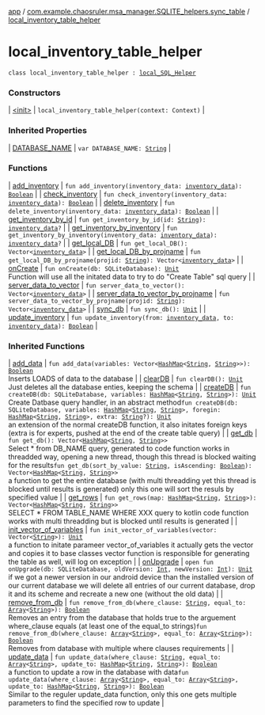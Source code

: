 [app](../../index.md) / [com.example.chaosruler.msa_manager.SQLITE_helpers.sync_table](../index.md) / [local_inventory_table_helper](.)

# local_inventory_table_helper

`class local_inventory_table_helper : `[`local_SQL_Helper`](../../com.example.chaosruler.msa_manager.abstraction_classes/local_-s-q-l_-helper/index.md)

### Constructors

| [&lt;init&gt;](-init-.md) | `local_inventory_table_helper(context: Context)` |

### Inherited Properties

| [DATABASE_NAME](../../com.example.chaosruler.msa_manager.abstraction_classes/local_-s-q-l_-helper/-d-a-t-a-b-a-s-e_-n-a-m-e.md) | `var DATABASE_NAME: `[`String`](https://kotlinlang.org/api/latest/jvm/stdlib/kotlin/-string/index.html) |

### Functions

| [add_inventory](add_inventory.md) | `fun add_inventory(inventory_data: `[`inventory_data`](../../com.example.chaosruler.msa_manager.object_types/inventory_data/index.md)`): `[`Boolean`](https://kotlinlang.org/api/latest/jvm/stdlib/kotlin/-boolean/index.html) |
| [check_inventory](check_inventory.md) | `fun check_inventory(inventory_data: `[`inventory_data`](../../com.example.chaosruler.msa_manager.object_types/inventory_data/index.md)`): `[`Boolean`](https://kotlinlang.org/api/latest/jvm/stdlib/kotlin/-boolean/index.html) |
| [delete_inventory](delete_inventory.md) | `fun delete_inventory(inventory_data: `[`inventory_data`](../../com.example.chaosruler.msa_manager.object_types/inventory_data/index.md)`): `[`Boolean`](https://kotlinlang.org/api/latest/jvm/stdlib/kotlin/-boolean/index.html) |
| [get_inventory_by_id](get_inventory_by_id.md) | `fun get_inventory_by_id(id: `[`String`](https://kotlinlang.org/api/latest/jvm/stdlib/kotlin/-string/index.html)`): `[`inventory_data`](../../com.example.chaosruler.msa_manager.object_types/inventory_data/index.md)`?` |
| [get_inventory_by_inventory](get_inventory_by_inventory.md) | `fun get_inventory_by_inventory(inventory_data: `[`inventory_data`](../../com.example.chaosruler.msa_manager.object_types/inventory_data/index.md)`): `[`inventory_data`](../../com.example.chaosruler.msa_manager.object_types/inventory_data/index.md)`?` |
| [get_local_DB](get_local_-d-b.md) | `fun get_local_DB(): Vector<`[`inventory_data`](../../com.example.chaosruler.msa_manager.object_types/inventory_data/index.md)`>` |
| [get_local_DB_by_projname](get_local_-d-b_by_projname.md) | `fun get_local_DB_by_projname(projid: `[`String`](https://kotlinlang.org/api/latest/jvm/stdlib/kotlin/-string/index.html)`): Vector<`[`inventory_data`](../../com.example.chaosruler.msa_manager.object_types/inventory_data/index.md)`>` |
| [onCreate](on-create.md) | `fun onCreate(db: SQLiteDatabase): `[`Unit`](https://kotlinlang.org/api/latest/jvm/stdlib/kotlin/-unit/index.html)<br>Function will use all the initated data to try to do "Create Table" sql query |
| [server_data_to_vector](server_data_to_vector.md) | `fun server_data_to_vector(): Vector<`[`inventory_data`](../../com.example.chaosruler.msa_manager.object_types/inventory_data/index.md)`>` |
| [server_data_to_vector_by_projname](server_data_to_vector_by_projname.md) | `fun server_data_to_vector_by_projname(projid: `[`String`](https://kotlinlang.org/api/latest/jvm/stdlib/kotlin/-string/index.html)`): Vector<`[`inventory_data`](../../com.example.chaosruler.msa_manager.object_types/inventory_data/index.md)`>` |
| [sync_db](sync_db.md) | `fun sync_db(): `[`Unit`](https://kotlinlang.org/api/latest/jvm/stdlib/kotlin/-unit/index.html) |
| [update_inventory](update_inventory.md) | `fun update_inventory(from: `[`inventory_data`](../../com.example.chaosruler.msa_manager.object_types/inventory_data/index.md)`, to: `[`inventory_data`](../../com.example.chaosruler.msa_manager.object_types/inventory_data/index.md)`): `[`Boolean`](https://kotlinlang.org/api/latest/jvm/stdlib/kotlin/-boolean/index.html) |

### Inherited Functions

| [add_data](../../com.example.chaosruler.msa_manager.abstraction_classes/local_-s-q-l_-helper/add_data.md) | `fun add_data(variables: Vector<`[`HashMap`](https://kotlinlang.org/api/latest/jvm/stdlib/kotlin.collections/-hash-map/index.html)`<`[`String`](https://kotlinlang.org/api/latest/jvm/stdlib/kotlin/-string/index.html)`, `[`String`](https://kotlinlang.org/api/latest/jvm/stdlib/kotlin/-string/index.html)`>>): `[`Boolean`](https://kotlinlang.org/api/latest/jvm/stdlib/kotlin/-boolean/index.html)<br>Inserts LOADS of data to the database |
| [clearDB](../../com.example.chaosruler.msa_manager.abstraction_classes/local_-s-q-l_-helper/clear-d-b.md) | `fun clearDB(): `[`Unit`](https://kotlinlang.org/api/latest/jvm/stdlib/kotlin/-unit/index.html)<br>Just deletes all the database enties, keeping the schema |
| [createDB](../../com.example.chaosruler.msa_manager.abstraction_classes/local_-s-q-l_-helper/create-d-b.md) | `fun createDB(db: SQLiteDatabase, variables: `[`HashMap`](https://kotlinlang.org/api/latest/jvm/stdlib/kotlin.collections/-hash-map/index.html)`<`[`String`](https://kotlinlang.org/api/latest/jvm/stdlib/kotlin/-string/index.html)`, `[`String`](https://kotlinlang.org/api/latest/jvm/stdlib/kotlin/-string/index.html)`>): `[`Unit`](https://kotlinlang.org/api/latest/jvm/stdlib/kotlin/-unit/index.html)<br>Create Datbase query handler, in an abstract method`fun createDB(db: SQLiteDatabase, variables: `[`HashMap`](https://kotlinlang.org/api/latest/jvm/stdlib/kotlin.collections/-hash-map/index.html)`<`[`String`](https://kotlinlang.org/api/latest/jvm/stdlib/kotlin/-string/index.html)`, `[`String`](https://kotlinlang.org/api/latest/jvm/stdlib/kotlin/-string/index.html)`>, foregin: `[`HashMap`](https://kotlinlang.org/api/latest/jvm/stdlib/kotlin.collections/-hash-map/index.html)`<`[`String`](https://kotlinlang.org/api/latest/jvm/stdlib/kotlin/-string/index.html)`, `[`String`](https://kotlinlang.org/api/latest/jvm/stdlib/kotlin/-string/index.html)`>, extra: `[`String`](https://kotlinlang.org/api/latest/jvm/stdlib/kotlin/-string/index.html)`?): `[`Unit`](https://kotlinlang.org/api/latest/jvm/stdlib/kotlin/-unit/index.html)<br>an extension of the normal createDB function, it also initates foreign keys (extra is for experts, pushed at the end of the create table query) |
| [get_db](../../com.example.chaosruler.msa_manager.abstraction_classes/local_-s-q-l_-helper/get_db.md) | `fun get_db(): Vector<`[`HashMap`](https://kotlinlang.org/api/latest/jvm/stdlib/kotlin.collections/-hash-map/index.html)`<`[`String`](https://kotlinlang.org/api/latest/jvm/stdlib/kotlin/-string/index.html)`, `[`String`](https://kotlinlang.org/api/latest/jvm/stdlib/kotlin/-string/index.html)`>>`<br>Select * from DB_NAME query, generated to code function works in threadded way, opening a new thread, though this thread is blocked waiting for the results`fun get_db(sort_by_value: `[`String`](https://kotlinlang.org/api/latest/jvm/stdlib/kotlin/-string/index.html)`, isAscending: `[`Boolean`](https://kotlinlang.org/api/latest/jvm/stdlib/kotlin/-boolean/index.html)`): Vector<`[`HashMap`](https://kotlinlang.org/api/latest/jvm/stdlib/kotlin.collections/-hash-map/index.html)`<`[`String`](https://kotlinlang.org/api/latest/jvm/stdlib/kotlin/-string/index.html)`, `[`String`](https://kotlinlang.org/api/latest/jvm/stdlib/kotlin/-string/index.html)`>>`<br>a function to get the entire database (with multi threadding yet this thread is blocked until results is generated) only this one will sort the resuls by specified value |
| [get_rows](../../com.example.chaosruler.msa_manager.abstraction_classes/local_-s-q-l_-helper/get_rows.md) | `fun get_rows(map: `[`HashMap`](https://kotlinlang.org/api/latest/jvm/stdlib/kotlin.collections/-hash-map/index.html)`<`[`String`](https://kotlinlang.org/api/latest/jvm/stdlib/kotlin/-string/index.html)`, `[`String`](https://kotlinlang.org/api/latest/jvm/stdlib/kotlin/-string/index.html)`>): Vector<`[`HashMap`](https://kotlinlang.org/api/latest/jvm/stdlib/kotlin.collections/-hash-map/index.html)`<`[`String`](https://kotlinlang.org/api/latest/jvm/stdlib/kotlin/-string/index.html)`, `[`String`](https://kotlinlang.org/api/latest/jvm/stdlib/kotlin/-string/index.html)`>>`<br>SELECT * FROM TABLE_NAME WHERE XXX query to kotlin code function works with multi threadding but is blocked until results is generated |
| [init_vector_of_variables](../../com.example.chaosruler.msa_manager.abstraction_classes/local_-s-q-l_-helper/init_vector_of_variables.md) | `fun init_vector_of_variables(vector: Vector<`[`String`](https://kotlinlang.org/api/latest/jvm/stdlib/kotlin/-string/index.html)`>): `[`Unit`](https://kotlinlang.org/api/latest/jvm/stdlib/kotlin/-unit/index.html)<br>a function to initate parameer vector_of_variables it actually gets the vector and copies it to base classes vector function is responsible for generating the table as well, will log on exception |
| [onUpgrade](../../com.example.chaosruler.msa_manager.abstraction_classes/local_-s-q-l_-helper/on-upgrade.md) | `open fun onUpgrade(db: SQLiteDatabase, oldVersion: `[`Int`](https://kotlinlang.org/api/latest/jvm/stdlib/kotlin/-int/index.html)`, newVersion: `[`Int`](https://kotlinlang.org/api/latest/jvm/stdlib/kotlin/-int/index.html)`): `[`Unit`](https://kotlinlang.org/api/latest/jvm/stdlib/kotlin/-unit/index.html)<br>if we got a newer version in our android device than the installed version of our current database we will delete all entries of our current database, drop it and its scheme and recreate a new one (without the old data) |
| [remove_from_db](../../com.example.chaosruler.msa_manager.abstraction_classes/local_-s-q-l_-helper/remove_from_db.md) | `fun remove_from_db(where_clause: `[`String`](https://kotlinlang.org/api/latest/jvm/stdlib/kotlin/-string/index.html)`, equal_to: `[`Array`](https://kotlinlang.org/api/latest/jvm/stdlib/kotlin/-array/index.html)`<`[`String`](https://kotlinlang.org/api/latest/jvm/stdlib/kotlin/-string/index.html)`>): `[`Boolean`](https://kotlinlang.org/api/latest/jvm/stdlib/kotlin/-boolean/index.html)<br>Removes an entry from the database that holds true to the arguement where_clause equals (at least one of the equal_to strings)`fun remove_from_db(where_clause: `[`Array`](https://kotlinlang.org/api/latest/jvm/stdlib/kotlin/-array/index.html)`<`[`String`](https://kotlinlang.org/api/latest/jvm/stdlib/kotlin/-string/index.html)`>, equal_to: `[`Array`](https://kotlinlang.org/api/latest/jvm/stdlib/kotlin/-array/index.html)`<`[`String`](https://kotlinlang.org/api/latest/jvm/stdlib/kotlin/-string/index.html)`>): `[`Boolean`](https://kotlinlang.org/api/latest/jvm/stdlib/kotlin/-boolean/index.html)<br>Removes from database with multiple where clauses requirements |
| [update_data](../../com.example.chaosruler.msa_manager.abstraction_classes/local_-s-q-l_-helper/update_data.md) | `fun update_data(where_clause: `[`String`](https://kotlinlang.org/api/latest/jvm/stdlib/kotlin/-string/index.html)`, equal_to: `[`Array`](https://kotlinlang.org/api/latest/jvm/stdlib/kotlin/-array/index.html)`<`[`String`](https://kotlinlang.org/api/latest/jvm/stdlib/kotlin/-string/index.html)`>, update_to: `[`HashMap`](https://kotlinlang.org/api/latest/jvm/stdlib/kotlin.collections/-hash-map/index.html)`<`[`String`](https://kotlinlang.org/api/latest/jvm/stdlib/kotlin/-string/index.html)`, `[`String`](https://kotlinlang.org/api/latest/jvm/stdlib/kotlin/-string/index.html)`>): `[`Boolean`](https://kotlinlang.org/api/latest/jvm/stdlib/kotlin/-boolean/index.html)<br>a function to update a row in the database with data`fun update_data(where_clause: `[`Array`](https://kotlinlang.org/api/latest/jvm/stdlib/kotlin/-array/index.html)`<`[`String`](https://kotlinlang.org/api/latest/jvm/stdlib/kotlin/-string/index.html)`>, equal_to: `[`Array`](https://kotlinlang.org/api/latest/jvm/stdlib/kotlin/-array/index.html)`<`[`String`](https://kotlinlang.org/api/latest/jvm/stdlib/kotlin/-string/index.html)`>, update_to: `[`HashMap`](https://kotlinlang.org/api/latest/jvm/stdlib/kotlin.collections/-hash-map/index.html)`<`[`String`](https://kotlinlang.org/api/latest/jvm/stdlib/kotlin/-string/index.html)`, `[`String`](https://kotlinlang.org/api/latest/jvm/stdlib/kotlin/-string/index.html)`>): `[`Boolean`](https://kotlinlang.org/api/latest/jvm/stdlib/kotlin/-boolean/index.html)<br>Similar to the reguler update_data function, only this one gets multiple parameters to find the specified row to update |

